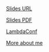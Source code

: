 [Slides URL](https://docs.google.com/presentation/d/1Sn1_6qvNMJBIKO6Mk5cp6emg-1L9pvVmIi2t0hM0bdw/edit?usp=sharing)

[Slides PDF](./slides.pdf)

[LambdaConf](https://lambdaconf.us/)

[More about me](https://TheWizardTower.github.io)
